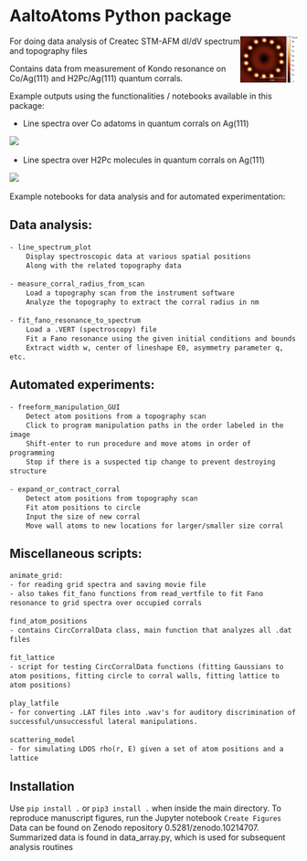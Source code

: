 # AaltoAtoms Python package
<img src="https://github.com/abekipnis/Atoms/blob/master/logo.png" alt="drawing" style="width:100px;" align="right"/>
For doing data analysis of Createc STM-AFM dI/dV spectrum and topography files

Contains data from measurement of Kondo resonance on Co/Ag(111) and H2Pc/Ag(111) quantum corrals.

Example outputs using the functionalities / notebooks available in this package:
  - Line spectra over Co adatoms in quantum corrals on Ag(111)
<img src="https://github.com/abekipnis/Atoms/blob/master/Co_Kondo.gif" width="250">

  - Line spectra over H2Pc molecules in quantum corrals on Ag(111)
<img src="https://github.com/abekipnis/Atoms/blob/master/H2Pc_GIF.gif" width="250">

Example notebooks for data analysis and for automated experimentation:


## Data analysis:
    - line_spectrum_plot
        Display spectroscopic data at various spatial positions
        Along with the related topography data

    - measure_corral_radius_from_scan
        Load a topography scan from the instrument software
        Analyze the topography to extract the corral radius in nm

    - fit_fano_resonance_to_spectrum
        Load a .VERT (spectroscopy) file
        Fit a Fano resonance using the given initial conditions and bounds
        Extract width w, center of lineshape E0, asymmetry parameter q, etc.

## Automated experiments:
    - freeform_manipulation_GUI
        Detect atom positions from a topography scan
        Click to program manipulation paths in the order labeled in the image
        Shift-enter to run procedure and move atoms in order of programming
        Stop if there is a suspected tip change to prevent destroying structure

    - expand_or_contract_corral
        Detect atom positions from topography scan
        Fit atom positions to circle
        Input the size of new corral
        Move wall atoms to new locations for larger/smaller size corral


## Miscellaneous scripts:

    animate_grid:
    - for reading grid spectra and saving movie file
    - also takes fit_fano functions from read_vertfile to fit Fano resonance to grid spectra over occupied corrals

    find_atom_positions
    - contains CircCorralData class, main function that analyzes all .dat files

    fit_lattice
    - script for testing CircCorralData functions (fitting Gaussians to atom positions, fitting circle to corral walls, fitting lattice to atom positions)

    play_latfile
    - for converting .LAT files into .wav's for auditory discrimination of successful/unsuccessful lateral manipulations.

    scattering_model
    - for simulating LDOS rho(r, E) given a set of atom positions and a lattice

## Installation
Use `pip install .` or `pip3 install .` when inside the main directory.
To reproduce manuscript figures, run the Jupyter notebook `Create Figures`
Data can be found on Zenodo repository 0.5281/zenodo.10214707. Summarized data is found in data_array.py, which is used for subsequent analysis routines
